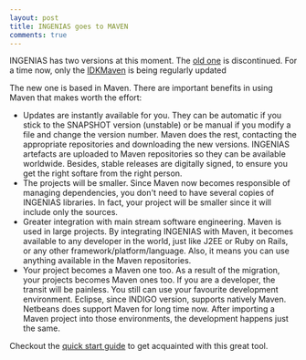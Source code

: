 ```yaml
--- 
layout: post 
title: INGENIAS goes to MAVEN 
comments: true
--- 
```


INGENIAS has two versions at this moment. The [old
one](http://ingenias.svn.sourceforge.net/viewvc/ingenias/trunk/IDK/) is
discontinued. For a time now, only the
[IDKMaven](http://ingenias.svn.sourceforge.net/viewvc/ingenias/trunk/IDKMaven/)
is being regularly updated

The new one is based in Maven. There are important benefits in using Maven that makes worth the effort:

- Updates are instantly available for you. They can be automatic if you stick to the SNAPSHOT version (unstable) or be manual if you modify a file and change the version number. Maven does the rest, contacting the appropriate repositories and downloading the new versions. INGENIAS artefacts are uploaded to Maven repositories so they can be available worldwide. Besides, stable releases are digitally signed, to ensure you get the right softare from the right person.
- The projects will be smaller. Since Maven now becomes responsible of managing dependencies, you don't need to have several copies of INGENIAS libraries. In fact, your project will be smaller since it will include only the sources.
- Greater integration with main stream software engineering. Maven is used in large projects. By integrating INGENIAS with Maven, it becomes available to any developer in the world, just like J2EE or Ruby on Rails, or any other framework/platform/language. Also, it means you can use anything available in the Maven repositories. 
- Your project becomes a Maven one too. As a result of the migration, your projects becomes Maven ones too. If you are a developer, the transit will be painless. You still can use your favourite development environment. Eclipse, since INDIGO version, supports natively Maven. Netbeans does support Maven for long time now. After importing a Maven project into those environments, the development happens just the same.

Checkout the [quick start guide](/quickstart.html) to get acquainted with this great tool. 

